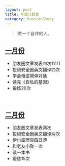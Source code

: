 ```yaml
---
layout: post
title: 年度计划表
category: RussianStudy
---
```


>做一个自律的人。

<script language="javascript" type="text/javascript"> 
    function isHidden(oDiv){
      var vDiv = document.getElementById(oDiv);
      vDiv.style.display = (vDiv.style.display == 'none')?'block':'none';
    }
</script> 

<h2><a href="#" onClick="isHidden('jan')">
一月份
</a></h2>

<div id='jan'>
<ul>
<li>朋友圈文章发表四次11111</li>
<li>投稿安全圈英文翻译四次</li>
<li>学会俄语简单对话</li>
<li>读完《自私的基因》</li>
<li>锻炼20次</li>
</ul>
</div>
<br />

<a href="#" onClick="isHidden('feb')"><span><h2>二月份</h2></span></a>
<span id='feb'>
+ 朋友圈文章发表两次
+ 投稿安全圈英文翻译两次
+ 伊尔库茨克四日游
+ 和老友小聚一次
+ 读一本书
+ 锻炼15次
</span>
<br />

